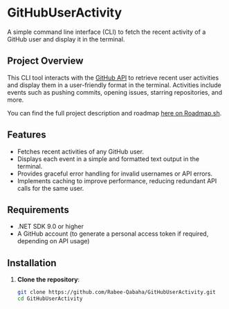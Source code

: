 # GitHubUserActivity
A simple command line interface (CLI) to fetch the recent activity of a GitHub user and display it in the terminal.

## Project Overview
This CLI tool interacts with the [GitHub API](https://api.github.com) to retrieve recent user activities and display them in a user-friendly format in the terminal. Activities include events such as pushing commits, opening issues, starring repositories, and more.

You can find the full project description and roadmap [here on Roadmap.sh](https://roadmap.sh/projects/github-user-activity).

## Features
- Fetches recent activities of any GitHub user.
- Displays each event in a simple and formatted text output in the terminal.
- Provides graceful error handling for invalid usernames or API errors.
- Implements caching to improve performance, reducing redundant API calls for the same user.

## Requirements
- .NET SDK 9.0 or higher
- A GitHub account (to generate a personal access token if required, depending on API usage)

## Installation
1. **Clone the repository**:
   ```bash
   git clone https://github.com/Rabee-Qabaha/GitHubUserActivity.git
   cd GitHubUserActivity